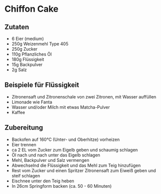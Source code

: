 # Chiffon Cake

## Zutaten
* 6 Eier (medium)
* 250g Weizenmehl Type 405
* 250g Zucker
* 110g Pflanzliches Öl
* 180g Flüssigkeit
* 15g Backpulver
* 2g Salz

## Beispiele für Flüssigkeit
* Zitronensaft und Zitronenschale von zwei Zitronen, mit Wasser auffüllen
* Limonade wie Fanta
* Wasser und/oder Milch mit etwas Matcha-Pulver
* Kaffee

## Zubereitung
* Backofen auf 160°C (Unter- und Oberhitze) vorheizen
* Eier trennen
* ca 2 EL vom Zucker zum Eigelb geben und schaumig schlagen
* Öl nach und nach unter das Eigelb schlagen
* Mehl, Backpulver und Salz vermengen
* Abwechselnd die Flüssigkeit und das Mehl zum Teig hinzufügen
* Rest vom Zucker und einen Spritzer Zitronensaft zum Eiweiß geben und steif schlagen
* Eischnee unter den Teig heben
* In 26cm Springform backen (ca. 50 - 60 Minuten)

